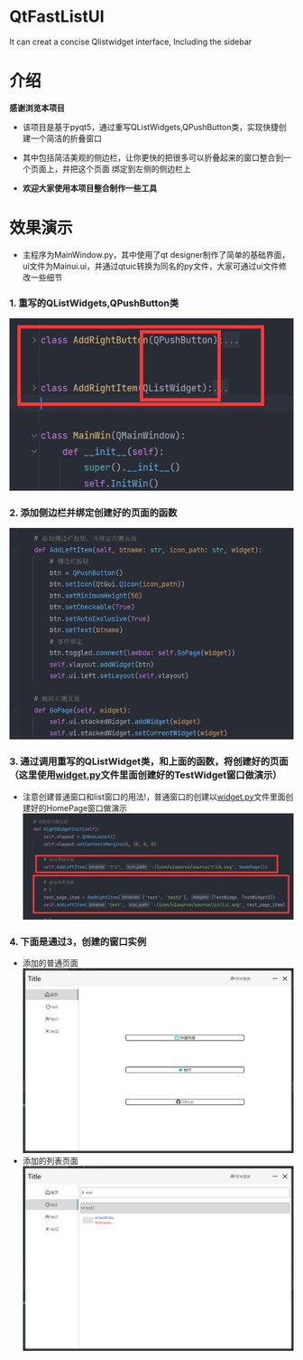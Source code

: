 # QtFastListUI
It can creat a concise Qlistwidget interface, Including the sidebar

# 介绍
**感谢浏览本项目**  
* 该项目是基于pyqt5，通过重写QListWidgets,QPushButton类，实现快捷创建一个简洁的折叠窗口

* 其中包括简洁美观的侧边栏，让你更快的把很多可以折叠起来的窗口整合到一个页面上，并把这个页面
绑定到左侧的侧边栏上

* **欢迎大家使用本项目整合制作一些工具**
  

# 效果演示
* 主程序为MainWindow.py，其中使用了qt designer制作了简单的基础界面，ui文件为Mainui.ui，并通过qtuic转换为同名的py文件，大家可通过ui文件修改一些细节
### 1. 重写的QListWidgets,QPushButton类
![1](./images/1.png)  

### 2. 添加侧边栏并绑定创建好的页面的函数
![2](./images/2.png)  

### 3. 通过调用重写的QListWidget类，和上面的函数，将创建好的页面（这里使用[widget.py](./widgets)文件里面创建好的TestWidget窗口做演示）
* 注意创建普通窗口和list窗口的用法!，普通窗口的创建以[widget.py](./widgets)文件里面创建好的HomePage窗口做演示
![3](./images/3.png)

### 4. 下面是通过3，创建的窗口实例
* 添加的普通页面
![5](./images/5.png)
* 添加的列表页面
![4](./images/4.png)
